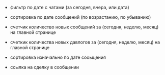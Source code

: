 
- фильтр по дате с чатами (за сегодня, вчера, или дата)
- сортировка по дате сообщений (по возрастанию, по убыванию)
- счетчик количество новых сообщений за (сегодня, неделю, месяц) на главной странице
- счеткик количества новых давлогов за (сегодня, неделю, месяц) на главной странице


- сортировка изначально по дате сооьщения
- ссылка на сделку в сообщении